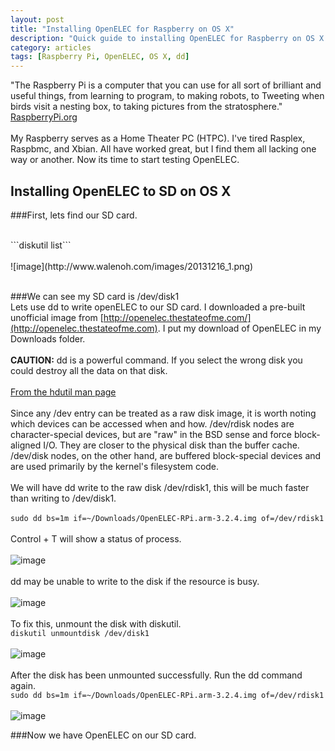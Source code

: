 ```yaml
---
layout: post
title: "Installing OpenELEC for Raspberry on OS X"
description: "Quick guide to installing OpenELEC for Raspberry on OS X."
category: articles
tags: [Raspberry Pi, OpenELEC, OS X, dd]
---
```


"The Raspberry Pi is a computer that you can use for all sort of brilliant and useful things, from learning to program, to making robots, to Tweeting when birds visit a nesting box, to taking pictures from the stratosphere." [RaspberryPi.org](http://www.raspberrypi.org/)
<br>
<br>
My Raspberry serves as a Home Theater PC (HTPC). I've tired Rasplex, Raspbmc, and Xbian. All have worked great, but I find them all lacking one way or another. Now its time to start testing OpenELEC.

## Installing OpenELEC to SD on OS X

###First, lets find our SD card.

 
<br>
```diskutil list```
<br><br>
![image](http://www.walenoh.com/images/20131216_1.png)
<br><br>

###We can see my SD card is /dev/disk1
<br>
Lets use dd to write openELEC to our SD card. I downloaded a pre-built unofficial image from [http://openelec.thestateofme.com/](http://openelec.thestateofme.com). I put my download of OpenELEC in my Downloads folder.
<br>
<br>
**CAUTION:** dd is a powerful command. If you select the wrong disk you could destroy all the data on that disk.
<br><br>
[From the hdutil man page](https://developer.apple.com/library/mac/documentation/Darwin/Reference/ManPages/man1/hdiutil.1.html)
<br><br>
Since any /dev entry can be treated as a raw disk image, it is worth noting which devices can be accessed when and how.  /dev/rdisk nodes are character-special devices, but are "raw" in the BSD sense and force block-aligned I/O.  They are closer to the physical disk than the buffer cache.  /dev/disk nodes, on the other hand, are buffered block-special devices and are used primarily by the kernel's filesystem code.
<br><br>
We will have dd write to the raw disk /dev/rdisk1, this will be much faster than writing to /dev/disk1.
<br><br>
```sudo dd bs=1m if=~/Downloads/OpenELEC-RPi.arm-3.2.4.img of=/dev/rdisk1```
<br><br>
Control + T will show a status of process.
<br>
<br>
![image](http://www.walenoh.com/images/20131216_2.png)
<br>
<br>
dd may be unable to write to the disk if the resource is busy.
<br><br>
![image](http://www.walenoh.com/images/20131216_3.png)
<br><br>
To fix this, unmount the disk with diskutil.
<br>
```diskutil unmountdisk /dev/disk1```
<br><br>
![image](http://www.walenoh.com/images/20131216_4.png)
<br>
<br>
After the disk has been unmounted successfully. Run the dd command again.<br>
```sudo dd bs=1m if=~/Downloads/OpenELEC-RPi.arm-3.2.4.img of=/dev/rdisk1```
<br><br>
![image](http://www.walenoh.com/images/20131216_2.png)

###Now we have OpenELEC on our SD card.



